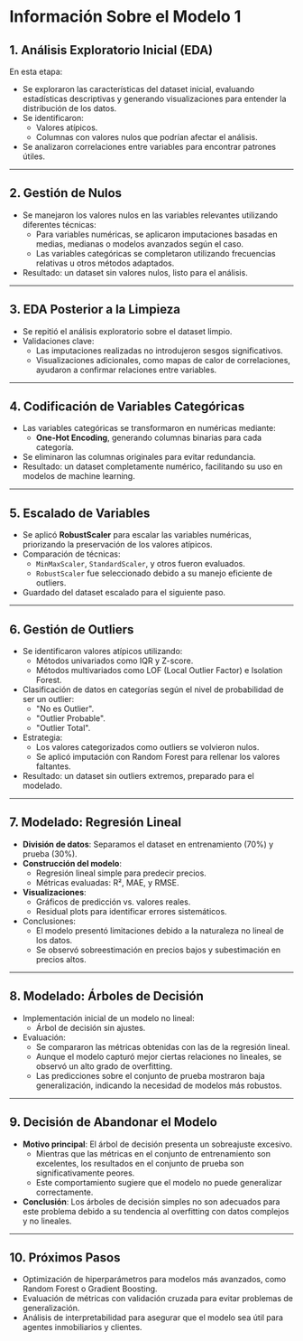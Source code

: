 # Información Sobre el Modelo 1

## 1. **Análisis Exploratorio Inicial (EDA)**
En esta etapa:
- Se exploraron las características del dataset inicial, evaluando estadísticas descriptivas y generando visualizaciones para entender la distribución de los datos.
- Se identificaron:
  - Valores atípicos.
  - Columnas con valores nulos que podrían afectar el análisis.
- Se analizaron correlaciones entre variables para encontrar patrones útiles.

---

## 2. **Gestión de Nulos**
- Se manejaron los valores nulos en las variables relevantes utilizando diferentes técnicas:
  - Para variables numéricas, se aplicaron imputaciones basadas en medias, medianas o modelos avanzados según el caso.
  - Las variables categóricas se completaron utilizando frecuencias relativas u otros métodos adaptados.
- Resultado: un dataset sin valores nulos, listo para el análisis.

---

## 3. **EDA Posterior a la Limpieza**
- Se repitió el análisis exploratorio sobre el dataset limpio.
- Validaciones clave:
  - Las imputaciones realizadas no introdujeron sesgos significativos.
  - Visualizaciones adicionales, como mapas de calor de correlaciones, ayudaron a confirmar relaciones entre variables.

---

## 4. **Codificación de Variables Categóricas**
- Las variables categóricas se transformaron en numéricas mediante:
  - **One-Hot Encoding**, generando columnas binarias para cada categoría.
- Se eliminaron las columnas originales para evitar redundancia.
- Resultado: un dataset completamente numérico, facilitando su uso en modelos de machine learning.

---

## 5. **Escalado de Variables**
- Se aplicó **RobustScaler** para escalar las variables numéricas, priorizando la preservación de los valores atípicos.
- Comparación de técnicas:
  - `MinMaxScaler`, `StandardScaler`, y otros fueron evaluados.
  - `RobustScaler` fue seleccionado debido a su manejo eficiente de outliers.
- Guardado del dataset escalado para el siguiente paso.

---

## 6. **Gestión de Outliers**
- Se identificaron valores atípicos utilizando:
  - Métodos univariados como IQR y Z-score.
  - Métodos multivariados como LOF (Local Outlier Factor) e Isolation Forest.
- Clasificación de datos en categorías según el nivel de probabilidad de ser un outlier:
  - "No es Outlier".
  - "Outlier Probable".
  - "Outlier Total".
- Estrategia:
  - Los valores categorizados como outliers se volvieron nulos.
  - Se aplicó imputación con Random Forest para rellenar los valores faltantes.
- Resultado: un dataset sin outliers extremos, preparado para el modelado.

---

## 7. **Modelado: Regresión Lineal**
- **División de datos**: Separamos el dataset en entrenamiento (70%) y prueba (30%).
- **Construcción del modelo**:
  - Regresión lineal simple para predecir precios.
  - Métricas evaluadas: R², MAE, y RMSE.
- **Visualizaciones**:
  - Gráficos de predicción vs. valores reales.
  - Residual plots para identificar errores sistemáticos.
- Conclusiones:
  - El modelo presentó limitaciones debido a la naturaleza no lineal de los datos.
  - Se observó sobreestimación en precios bajos y subestimación en precios altos.

---

## 8. **Modelado: Árboles de Decisión**
- Implementación inicial de un modelo no lineal:
  - Árbol de decisión sin ajustes.
- Evaluación:
  - Se compararon las métricas obtenidas con las de la regresión lineal.
  - Aunque el modelo capturó mejor ciertas relaciones no lineales, se observó un alto grado de overfitting.
  - Las predicciones sobre el conjunto de prueba mostraron baja generalización, indicando la necesidad de modelos más robustos.

---

## 9. **Decisión de Abandonar el Modelo**
- **Motivo principal**: El árbol de decisión presenta un sobreajuste excesivo.
  - Mientras que las métricas en el conjunto de entrenamiento son excelentes, los resultados en el conjunto de prueba son significativamente peores.
  - Este comportamiento sugiere que el modelo no puede generalizar correctamente.
- **Conclusión**: Los árboles de decisión simples no son adecuados para este problema debido a su tendencia al overfitting con datos complejos y no lineales.

---

## 10. **Próximos Pasos**
- Optimización de hiperparámetros para modelos más avanzados, como Random Forest o Gradient Boosting.
- Evaluación de métricas con validación cruzada para evitar problemas de generalización.
- Análisis de interpretabilidad para asegurar que el modelo sea útil para agentes inmobiliarios y clientes.
